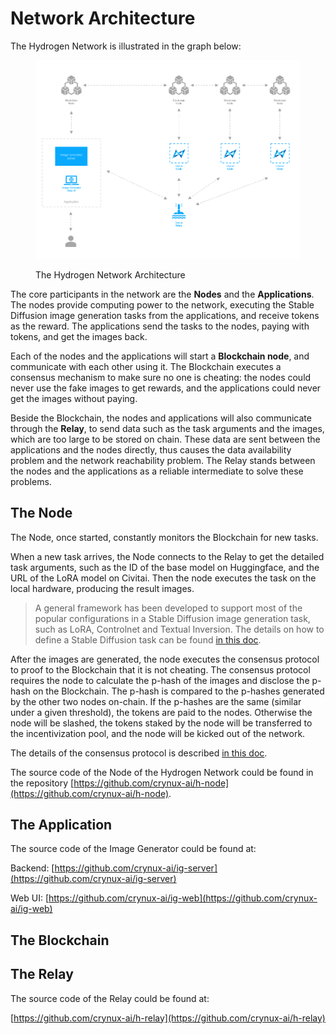 # Network Architecture

The Hydrogen Network is illustrated in the graph below:

<figure><img src="../.gitbook/assets/hydrogen-architecture.png" alt=""><figcaption><p>The Hydrogen Network Architecture</p></figcaption></figure>

The core participants in the network are the **Nodes** and the **Applications**. The nodes provide computing power to the network, executing the Stable Diffusion image generation tasks from the applications, and receive tokens as the reward. The applications send the tasks to the nodes, paying with tokens, and get the images back.

Each of the nodes and the applications will start a **Blockchain node**, and communicate with each other using it. The Blockchain executes a consensus mechanism to make sure no one is cheating: the nodes could never use the fake images to get rewards, and the applications could never get the images without paying.

Beside the Blockchain, the nodes and applications will also communicate through the **Relay**, to send data such as the task arguments and the images, which are too large to be stored on chain. These data are sent between the applications and the nodes directly, thus causes the data availability problem and the network reachability problem. The Relay stands between the nodes and the applications as a reliable intermediate to solve these problems.

## The Node

The Node, once started, constantly monitors the Blockchain for new tasks.&#x20;

When a new task arrives, the Node connects to the Relay to get the detailed task arguments, such as the ID of the base model on Huggingface, and the URL of the LoRA model on Civitai. Then the node executes the task on the local hardware, producing the result images.

> A general framework has been developed to support most of the popular configurations in a Stable Diffusion image generation task, such as LoRA, Controlnet and Textual Inversion. The details on how to define a Stable Diffusion task can be found [in this doc](../application-development/stable-diffusion-task.md).

After the images are generated, the node executes the consensus protocol to proof to the Blockchain that it is not cheating. The consensus protocol requires the node to calculate the p-hash of the images and disclose the p-hash on the Blockchain. The p-hash is compared to the p-hashes generated by the other two nodes on-chain. If the p-hashes are the same (similar under a given threshold), the tokens are paid to the nodes. Otherwise the node will be slashed, the tokens staked by the node will be transferred to the incentivization pool, and the node will be kicked out of the network.

The details of the consensus protocol is described [in this doc](consensus-mechanism.md). &#x20;

The source code of the Node of the Hydrogen Network could be found in the repository [https://github.com/crynux-ai/h-node](https://github.com/crynux-ai/h-node).

## The Application

The source code of the Image Generator could be found at:

Backend: [https://github.com/crynux-ai/ig-server](https://github.com/crynux-ai/ig-server)

Web UI: [https://github.com/crynux-ai/ig-web](https://github.com/crynux-ai/ig-web)

## The Blockchain

## The Relay

The source code of the Relay could be found at:

[https://github.com/crynux-ai/h-relay](https://github.com/crynux-ai/h-relay)

